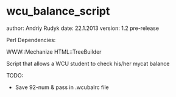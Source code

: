 wcu_balance_script
==================
author:  Andriy Rudyk
date:    22.1.2013
version: 1.2 pre-release

Perl Dependencies:

WWW::Mechanize
HTML::TreeBuilder

Script that allows a WCU student to check his/her mycat balance

TODO:
- Save 92-num & pass in .wcubalrc file
